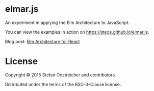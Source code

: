 # elmar.js

An experiment in applying the Elm Architecture to JavaScript.

You can view the examples in action on https://steos.github.io/elmar.js.

Blog post: [Elm Architecture for React](https://medium.com/@thinkfunctional/elm-architecture-for-react-951b383fcd65#.a9hkszahm)

# License

Copyright © 2015 Stefan Oestreicher and contributors.

Distributed under the terms of the BSD-3-Clause license.
